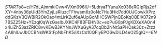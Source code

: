 $START$o8+c/H7dLAjmmkiCvw4VXm096lU+5LdryaTYunuXc036eRGIpRjs2dfXY+4nby36pUid3YmZyjLsRIuzcTFhwsm6z0oNc7Hu3Hid7dd0UJCowkXPrzddGKzV3QWBiR2OkOax4ntLirK2uf6eAUpGcMHCSWPjnQEoKq0QElX072n97BSZ25Hz+YEzqI0qWzGseIbJXKC4F8BFEHN0c+eqPuG0pPJgKDXeXAOn4x4LiZh53azZRIC8vvKEwB3KYNnJWXuGyA37cqDb2NNrSaPHOak30z+Ztzz4A8hlLwJbCCBNsWKStFpNbFhK5/iXzCd10QFlyEPO6wDiLD4eO25glQ==$END$